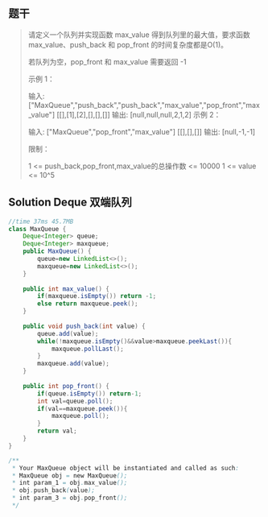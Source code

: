 ## 题干

> 请定义一个队列并实现函数 max_value 得到队列里的最大值，要求函数max_value、push_back 和 pop_front 的时间复杂度都是O(1)。
>
> 若队列为空，pop_front 和 max_value 需要返回 -1
>
> 示例 1：
>
> 输入: 
> ["MaxQueue","push_back","push_back","max_value","pop_front","max_value"]
> [[],[1],[2],[],[],[]]
> 输出: [null,null,null,2,1,2]
> 示例 2：
>
> 输入: 
> ["MaxQueue","pop_front","max_value"]
> [[],[],[]]
> 输出: [null,-1,-1]
>
>
> 限制：
>
> 1 <= push_back,pop_front,max_value的总操作数 <= 10000
> 1 <= value <= 10^5

## Solution Deque 双端队列

```java
//time 37ms 45.7MB
class MaxQueue {
    Deque<Integer> queue;
    Deque<Integer> maxqueue;
    public MaxQueue() {
        queue=new LinkedList<>();
        maxqueue=new LinkedList<>();
    }
    
    public int max_value() {
        if(maxqueue.isEmpty()) return -1;
        else return maxqueue.peek();
    }
    
    public void push_back(int value) {
        queue.add(value);
        while(!maxqueue.isEmpty()&&value>maxqueue.peekLast()){
            maxqueue.pollLast();
        }
        maxqueue.add(value);
    }
    
    public int pop_front() {
        if(queue.isEmpty()) return-1;
        int val=queue.poll();
        if(val==maxqueue.peek()){
            maxqueue.poll();
        }
        return val;
    }
}

/**
 * Your MaxQueue object will be instantiated and called as such:
 * MaxQueue obj = new MaxQueue();
 * int param_1 = obj.max_value();
 * obj.push_back(value);
 * int param_3 = obj.pop_front();
 */
```

